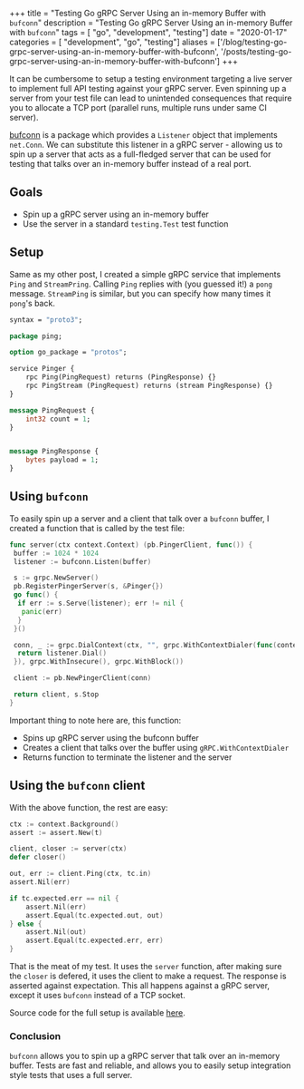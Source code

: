 +++
title = "Testing Go gRPC Server Using an in-memory Buffer with `bufconn`"
description = "Testing Go gRPC Server Using an in-memory Buffer with `bufconn`"
tags = [ "go", "development", "testing"]
date = "2020-01-17"
categories = [ "development", "go", "testing"]
aliases = ['/blog/testing-go-grpc-server-using-an-in-memory-buffer-with-bufconn', '/posts/testing-go-grpc-server-using-an-in-memory-buffer-with-bufconn']
+++

It can be cumbersome to setup a testing environment targeting a live server
to implement full API testing against your gRPC server. Even spinning up a
server from your test file can lead to unintended consequences that require
you to allocate a TCP port (parallel runs, multiple runs under same CI
server).

[bufconn](https://godoc.org/google.golang.org/grpc/test/bufconn) is a package
which provides a `Listener` object that implements `net.Conn`. We can
substitute this listener in a gRPC server - allowing us to spin up a server
that acts as a full-fledged server that can be used for testing that talks
over an in-memory buffer instead of a real port.

## Goals

- Spin up a gRPC server using an in-memory buffer
- Use the server in a standard `testing.Test` test function

## Setup

Same as my other post, I created a simple gRPC service that implements `Ping`
and `StreamPring`. Calling `Ping` replies with (you guessed it!) a
`pong` message. `StreamPing` is similar, but you can specify how many times
it `pong`'s back.

```protobuf
syntax = "proto3";

package ping;

option go_package = "protos";

service Pinger {
    rpc Ping(PingRequest) returns (PingResponse) {}
    rpc PingStream (PingRequest) returns (stream PingResponse) {}
}

message PingRequest {
    int32 count = 1;
}


message PingResponse {
    bytes payload = 1;
}
```

## Using `bufconn`

To easily spin up a server and a client that talk over a `bufconn` buffer,
I created a function that is called by the test file:

```go
func server(ctx context.Context) (pb.PingerClient, func()) {
 buffer := 1024 * 1024
 listener := bufconn.Listen(buffer)

 s := grpc.NewServer()
 pb.RegisterPingerServer(s, &Pinger{})
 go func() {
  if err := s.Serve(listener); err != nil {
   panic(err)
  }
 }()

 conn, _ := grpc.DialContext(ctx, "", grpc.WithContextDialer(func(context.Context, string) (net.Conn, error) {
  return listener.Dial()
 }), grpc.WithInsecure(), grpc.WithBlock())

 client := pb.NewPingerClient(conn)

 return client, s.Stop
}
```

Important thing to note here are, this function:

- Spins up gRPC server using the bufconn buffer
- Creates a client that talks over the buffer using `gRPC.WithContextDialer`
- Returns function to terminate the listener and the server

## Using the `bufconn` client

With the above function, the rest are easy:

```go
ctx := context.Background()
assert := assert.New(t)

client, closer := server(ctx)
defer closer()

out, err := client.Ping(ctx, tc.in)
assert.Nil(err)

if tc.expected.err == nil {
    assert.Nil(err)
    assert.Equal(tc.expected.out, out)
} else {
    assert.Nil(out)
    assert.Equal(tc.expected.err, err)
}
```

That is the meat of my test. It uses the `server` function, after making sure
the `closer` is defered, it uses the client to make a request. The response
is asserted against expectation. This all happens against a gRPC server,
except it uses `bufconn` instead of a TCP socket.

Source code for the full setup is available
[here](https://github.com/davidharrigan/bufconn-test).

### Conclusion

`bufconn` allows you to spin up a gRPC server that talk over an in-memory
buffer. Tests are fast and reliable, and allows you to easily setup
integration style tests that uses a full server.
